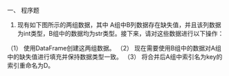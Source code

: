 一、	程序题
1.	现有如下图所示的两组数据，其中 A组中B列数据存在缺失值，并且该列数据为int类型，B组中的数据均为str类型。接下来，请对这些数据进行以下操作：
 
（1）	使用DataFrame创建这两组数据。
（2）	现在需要使用B组中的数据对A组中的缺失值进行填充并保持数据类型一致。
（3）	将合并后A组中索引名为key的索引重命名为D。

